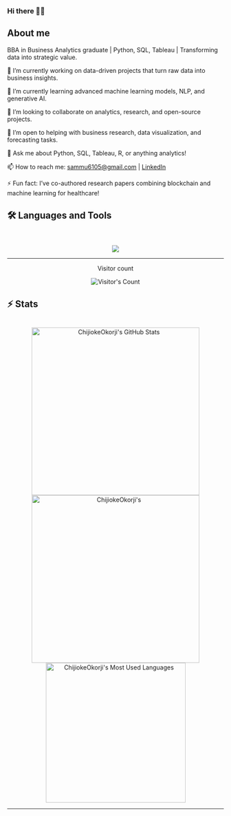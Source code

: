 ### Hi there 👋🏾

## About me

BBA in Business Analytics graduate | Python, SQL, Tableau | Transforming data into strategic value.

🔭 I’m currently working on data-driven projects that turn raw data into business insights.

🌱 I’m currently learning advanced machine learning models, NLP, and generative AI.

👯 I’m looking to collaborate on analytics, research, and open-source projects.

🤝 I’m open to helping with business research, data visualization, and forecasting tasks.

💬 Ask me about Python, SQL, Tableau, R, or anything analytics!

📫 How to reach me: [sammu6105@gmail.com](mailto:sammu6105@gmail.com) | [LinkedIn](https://linkedin.com/in/r-samiksha-reddy-828987299)

⚡ Fun fact: I’ve co-authored research papers combining blockchain and machine learning for healthcare!

## 🛠️ Languages and Tools

<br>

<p align="center">
  <img src="https://skillicons.dev/icons?i=python,html,mongodb" />
</p>

<hr>

<div align="center"> 
  <p>Visitor count</p>
  <img src="https://profile-counter.glitch.me/{USERNAME}/count.svg" alt="Visitor's Count" />
</div>

## ⚡️ Stats

<br>

<div align=center>
  <img width=390 src="https://github-readme-stats.vercel.app/api?username=chijiokeokorji&theme=transparent&count_private=true&show_icons=true&rank_icon=github&locale=en" alt="ChijiokeOkorji's GitHub Stats" />
  <img width=390 src="https://github-readme-streak-stats.herokuapp.com/?user=chijiokeokorji&theme=transparent&count_private=true&border_radius=10&locale=en" alt="ChijiokeOkorji's" />
  <img width=325 src="https://github-readme-stats.vercel.app/api/top-langs?username=chijiokeokorji&theme=transparent&layout=donut&hide=css&langs_count=8&border_radius=10&show_icons=true&locale=en" alt="ChijiokeOkorji's Most Used Languages" />
</div>

<hr>
